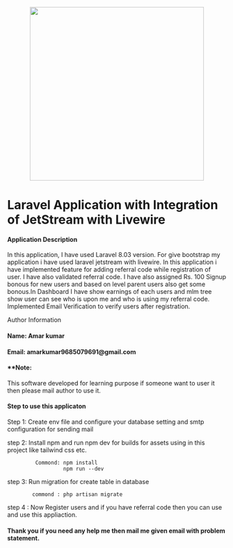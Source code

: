 <p align="center"><a href="https://laravel.com" target="_blank"><img src="https://raw.githubusercontent.com/laravel/art/master/logo-lockup/5%20SVG/2%20CMYK/1%20Full%20Color/laravel-logolockup-cmyk-red.svg" width="400"></a></p>


<h1>Laravel Application with Integration of JetStream with Livewire</h1>

<h4>Application Description</h4>
<p>In this application, I have used Laravel 8.03 version. For give bootstrap my application i have used laravel jetstream with livewire. In this application i have implemented feature for adding referral code while registration of user. I have also validated referral code. I have also assigned Rs. 100 Signup bonous for new users and based on level parent users also get some bonous.In Dashboard I have show earnings of each users and mlm tree show user can see who is upon me and who is using my referral code. Implemented Email Verification to verify users after registration.</p>


<p>Author Information</p>

<h4>Name:  Amar kumar</h4>
<h4>Email: amarkumar9685079691@gmail.com</h4>


<h4>**Note:</h4>
<p>This software developed for learning purpose if someone want to user it then please mail author to use it.</p>

<h4>Step to use this applicaton</h4>


<p>Step 1:   Create env file and configure your database setting and smtp configuration for sending mail</p>

<p>step 2:  Install npm and run npm dev for builds for assets using in this project like tailwind css etc. <br>

             Commond: npm install
                      npm run --dev

</p>

<p>step 3:  Run migration for create table in database <br>
          
            commond : php artisan migrate
</p>
           

<p>step 4 :  Now Register users and if you have referral code then you can use and use this appliaction. </p>

<h4>Thank you if you need any help me then mail me given email with problem statement.</h4>



